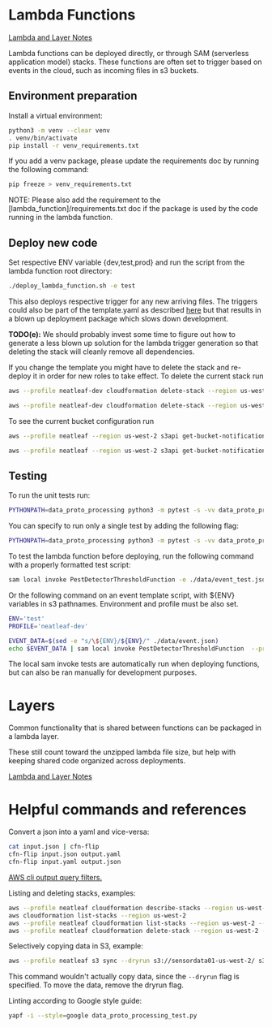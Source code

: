 
# Lambda Functions

[Lambda and Layer Notes](https://docs.google.com/document/d/1W6kx4tL_bD783Q_dk2UpE0u-kYv5eXrdOLDyRi-lpJ8/)

Lambda functions can be deployed directly, or through SAM (serverless application model) stacks.
These functions are often set to trigger based on events in the cloud, such as incoming files in s3 buckets.

## Environment preparation

Install a virtual environment:

```bash
python3 -m venv --clear venv
. venv/bin/activate
pip install -r venv_requirements.txt
```

If you add a venv package, please update the requirements doc by running the
following command:

```bash
pip freeze > venv_requirements.txt
```

NOTE: Please also add the requirement to the [lambda_function]/requirements.txt doc if the package is used by the code running in the lambda function.


## Deploy new code

Set respective ENV variable {dev,test,prod} and run the script from the lambda function root directory:

```bash
./deploy_lambda_function.sh -e test
```

This also deploys respective trigger for any new arriving files. The triggers
could also be part of the template.yaml as described [here](http://www.michalsakowicz.com/2018/04/07/aws-lambda-how-to-add-s3-trigger-using-command-line.html) but that results in a blown up deployment package which slows down development. 

**TODO(e):** We should probably invest some time to figure out how to generate a less blown up solution for the lambda trigger generation so that deleting the stack will cleanly remove all dependencies.

If you change the template you might have to delete the stack and re-deploy it in order for new roles to take effect. To delete the current stack run

```bash
aws --profile neatleaf-dev cloudformation delete-stack --region us-west-2 --stack-name "PestDetectorThreshold${ENV^}SAMStack"

aws --profile neatleaf-dev cloudformation delete-stack --region us-west-2 --stack-name "PestDetectorThresholdTestSAMStack"
```

To see the current bucket configuration run

```bash
aws --profile neatleaf --region us-west-2 s3api get-bucket-notification-configuration --bucket "neatleaf-$ENV-sensordata01-us-west-2"

aws --profile neatleaf --region us-west-2 s3api get-bucket-notification-configuration --bucket "neatleaf-test-sensordata01-us-west-2"
```


## Testing

To run the unit tests run:
```bash
PYTHONPATH=data_proto_processing python3 -m pytest -s -vv data_proto_processing_test.py
```

You can specify to run only a single test by adding the following flag:
```bash
PYTHONPATH=data_proto_processing python3 -m pytest -s -vv data_proto_processing_test.py -k 'test_lambda_handler_no_light'
```

To test the lambda function before deploying, run the following command with a properly formatted test script:
```bash
sam local invoke PestDetectorThresholdFunction -e ./data/event_test.json
```

Or the following command on an event template script, with ${ENV} variables in s3 pathnames.  Environment and profile must be also set.
```bash
ENV='test'
PROFILE='neatleaf-dev'

EVENT_DATA=$(sed -e "s/\${ENV}/${ENV}/" ./data/event.json)
echo $EVENT_DATA | sam local invoke PestDetectorThresholdFunction  --profile $PROFILE --event -
```

The local sam invoke tests are automatically run when deploying functions, but can also be ran manually for development purposes.

# Layers

Common functionality that is shared between functions can be packaged in a lambda layer.

These still count toward the unzipped lambda file size, but help with keeping shared code organized across deployments.

[Lambda and Layer Notes](https://docs.google.com/document/d/1W6kx4tL_bD783Q_dk2UpE0u-kYv5eXrdOLDyRi-lpJ8/)


# Helpful commands and references

Convert a json into a yaml and vice-versa:

```bash
cat input.json | cfn-flip
cfn-flip input.json output.yaml
cfn-flip input.yaml output.json
```

[AWS cli output query filters.](https://docs.aws.amazon.com/cli/latest/userguide/cli-usage-output.html#cli-usage-output-filter)

Listing and deleting stacks, examples:

```bash
aws --profile neatleaf cloudformation describe-stacks --region us-west-2 --stack-name DataProtoProcessingTestSAMStack
aws cloudformation list-stacks --region us-west-2
aws --profile neatleaf cloudformation list-stacks --region us-west-2 --stack-status-filter UPDATE_ROLLBACK_FAILED
aws --profile neatleaf cloudformation delete-stack --region us-west-2 --stack-name "DataProtoProcessing${ENV^}SAMStack"
```

Selectively copying data in S3, example:

```bash
aws --profile neatleaf s3 sync --dryrun s3://sensordata01-us-west-2/ s3://neatleaf-dev-sensordata01-us-west-2/upload/ --exclude "*" --include "archive/sparrow:b827eba4c37d:hw-01:sw-0-0-8_2020-09-1*"
```
This command wouldn't actually copy data, since the `--dryrun` flag is specified.  To move the data, remove the dryrun flag.

Linting according to Google style guide:

```bash
yapf -i --style=google data_proto_processing_test.py
```


